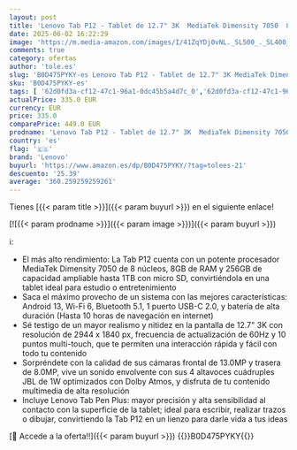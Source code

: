 ```yaml
---
layout: post
title: 'Lenovo Tab P12 - Tablet de 12.7" 3K  MediaTek Dimensity 7050  8GB RAM  256GB Ampliables hasta 1 TB  4 Altavoces  Wi-Fi 6  Bluetooth 5.1  Android 13  Color Avena - Incluye Tab Pen Plus'
date: 2025-06-02 16:22:29
image: 'https://m.media-amazon.com/images/I/41ZqYDj0vNL._SL500_._SL400_.jpg'
comments: true
category: ofertas
author: 'tole.es'
slug: 'B0D475PYKY-es Lenovo Tab P12 - Tablet de 12.7" 3K MediaTek Dimensity...'
sku: 'B0D475PYKY-es'
tags: [ '62d0fd3a-cf12-47c1-96a1-0dc45b5a4d7c_0','62d0fd3a-cf12-47c1-96a1-0dc45b5a4d7c_4501','Arborist Merchandising Root','Informática','Self Service','Special Features Stores','Tablets','Vuelta al cole: Informática','android','lenovo','🇪🇸', ]
actualPrice: 335.0 EUR
currency: EUR
price: 335.0
comparePrice: 449.0 EUR
prodname: 'Lenovo Tab P12 - Tablet de 12.7" 3K  MediaTek Dimensity 7050  8GB RAM  256GB Ampliables hasta 1 TB  4 Altavoces  Wi-Fi 6  Bluetooth 5.1  Android 13  Color Avena - Incluye Tab Pen Plus'
country: 'es'
flag: '🇪🇸'
brand: 'Lenovo'
buyurl: 'https://www.amazon.es/dp/B0D475PYKY/?tag=tolees-21'
descuento: '25.39'
average: '360.259259259261'
---
```


Tienes [{{< param title >}}]({{< param buyurl >}}) en el siguiente enlace!

[![{{< param prodname >}}]({{< param image >}})]({{< param buyurl >}})

ℹ️:

- El más alto rendimiento: La Tab P12 cuenta con un potente procesador MediaTek Dimensity 7050 de 8 núcleos, 8GB de RAM y 256GB de capacidad ampliable hasta 1TB con micro SD, convirtiéndola en una tablet ideal para estudio o entretenimiento
- Saca el máximo provecho de un sistema con las mejores características: Android 13, Wi-Fi 6, Bluetooth 5.1, 1 puerto USB-C 2.0, y batería de alta duración (Hasta 10 horas de navegación en internet)
- Sé testigo de un mayor realismo y nitidez en la pantalla de 12.7" 3K con resolución de 2944 x 1840 px, frecuencia de actualización de 60Hz y 10 puntos multi-touch, que te permiten una interacción rápida y fácil con todo tu contenido
- Sorpréndete con la calidad de sus cámaras frontal de 13.0MP y trasera de 8.0MP, vive un sonido envolvente con sus 4 altavoces cuádruples JBL de 1W optimizados con Dolby Atmos, y disfruta de tu contenido multimedia de alta resolución
- Incluye Lenovo Tab Pen Plus: mayor precisión y alta sensibilidad al contacto con la superficie de la tablet; ideal para escribir, realizar trazos o dibujar, convirtiendo la Tab P12 en un lienzo para darle vida a tus ideas

[🛒 Accede a la oferta!!]({{< param buyurl >}})
{{<world>}}B0D475PYKY{{</world>}}
